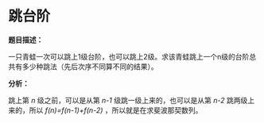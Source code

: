 # 跳台阶

**题目描述：**

一只青蛙一次可以跳上1级台阶，也可以跳上2级。求该青蛙跳上一个n级的台阶总共有多少种跳法（先后次序不同算不同的结果）。

**分析：**

跳上第 *n* 级之前，可以是从第 *n-1* 级跳一级上来的，也可以是从第 *n-2* 跳两级上来的，所以 *f(n)=f(n-1)+f(n-2)* ，所以就是在求斐波那契数列。

